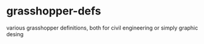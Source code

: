 # grasshopper-defs
various grasshopper definitions, both for civil engineering or simply graphic desing
